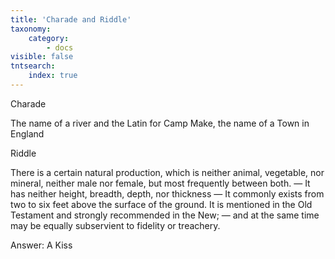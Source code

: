 ```yaml
---
title: 'Charade and Riddle'
taxonomy:
    category:
        - docs
visible: false
tntsearch:
    index: true
---
```


<span class="title">Charade</span>

The name of a river and the Latin for Camp Make, the name of a Town in England

<span class="title">Riddle</span>

There is a certain natural production, which is neither animal, vegetable, nor mineral, neither male nor female, but most frequently between both. — It has neither height, breadth, depth, nor thickness — It commonly exists from two to six feet above the surface of the ground. It is mentioned in the Old Testament and strongly recommended in the New; — and at the same time may be equally subservient to fidelity or treachery.


<span class="pencil">Answer: A Kiss</span>